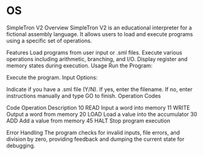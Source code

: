 # OS

SimpleTron V2
Overview
SimpleTron V2 is an educational interpreter for a fictional assembly language. It allows users to load and execute programs using a specific set of operations.

Features
Load programs from user input or .sml files.
Execute various operations including arithmetic, branching, and I/O.
Display register and memory states during execution.
Usage
Run the Program:


Execute the program.
Input Options:

Indicate if you have a .sml file (Y/N).
If yes, enter the filename. If no, enter instructions manually and type GO to finish.
Operation Codes

Code	Operation	Description
10	READ	  Input a word into memory
11	WRITE	  Output a word from memory
20	LOAD	  Load a value into the accumulator
30	ADD	    Add a value from memory
45	HALT	  Stop program execution

Error Handling
The program checks for invalid inputs, file errors, and division by zero, providing feedback and dumping the current state for debugging.

